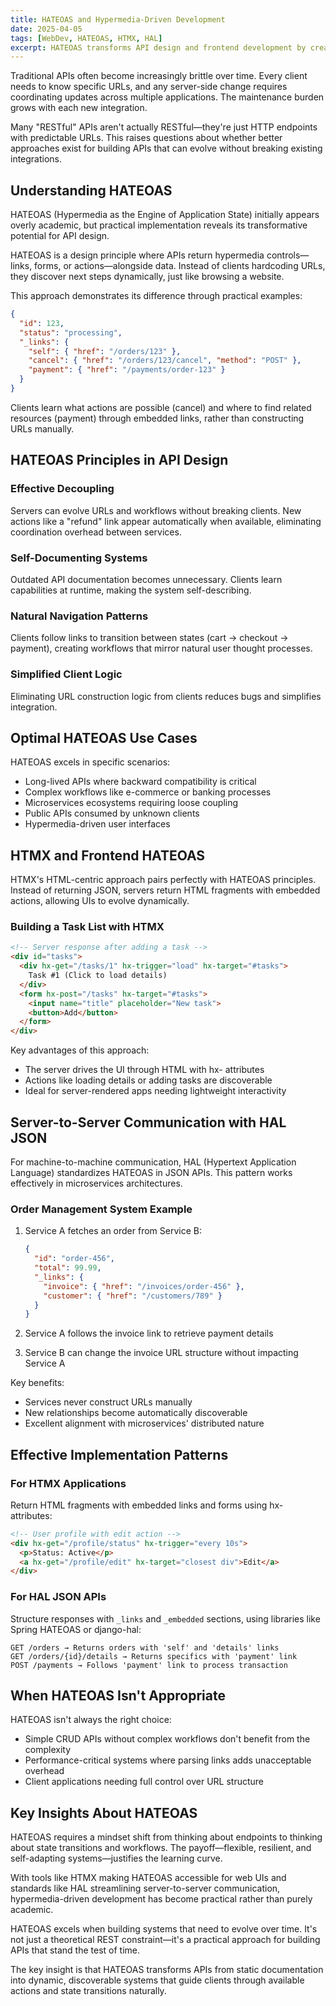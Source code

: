 ```yaml
---
title: HATEOAS and Hypermedia-Driven Development
date: 2025-04-05
tags: [WebDev, HATEOAS, HTMX, HAL]
excerpt: HATEOAS transforms API design and frontend development by creating self-describing systems that adapt dynamically to changing requirements.
---
```


Traditional APIs often become increasingly brittle over time. Every client needs to know specific URLs, and any server-side change requires coordinating updates across multiple applications. The maintenance burden grows with each new integration.

Many "RESTful" APIs aren't actually RESTful—they're just HTTP endpoints with predictable URLs. This raises questions about whether better approaches exist for building APIs that can evolve without breaking existing integrations.

## Understanding HATEOAS

HATEOAS (Hypermedia as the Engine of Application State) initially appears overly academic, but practical implementation reveals its transformative potential for API design.

HATEOAS is a design principle where APIs return hypermedia controls—links, forms, or actions—alongside data. Instead of clients hardcoding URLs, they discover next steps dynamically, just like browsing a website.

This approach demonstrates its difference through practical examples:

```json
{
  "id": 123,
  "status": "processing",
  "_links": {
    "self": { "href": "/orders/123" },
    "cancel": { "href": "/orders/123/cancel", "method": "POST" },
    "payment": { "href": "/payments/order-123" }
  }
}
```

Clients learn what actions are possible (cancel) and where to find related resources (payment) through embedded links, rather than constructing URLs manually.

## HATEOAS Principles in API Design

### Effective Decoupling

Servers can evolve URLs and workflows without breaking clients. New actions like a "refund" link appear automatically when available, eliminating coordination overhead between services.

### Self-Documenting Systems

Outdated API documentation becomes unnecessary. Clients learn capabilities at runtime, making the system self-describing.

### Natural Navigation Patterns

Clients follow links to transition between states (cart → checkout → payment), creating workflows that mirror natural user thought processes.

### Simplified Client Logic

Eliminating URL construction logic from clients reduces bugs and simplifies integration.

## Optimal HATEOAS Use Cases

HATEOAS excels in specific scenarios:

- Long-lived APIs where backward compatibility is critical
- Complex workflows like e-commerce or banking processes
- Microservices ecosystems requiring loose coupling
- Public APIs consumed by unknown clients
- Hypermedia-driven user interfaces

## HTMX and Frontend HATEOAS

HTMX's HTML-centric approach pairs perfectly with HATEOAS principles. Instead of returning JSON, servers return HTML fragments with embedded actions, allowing UIs to evolve dynamically.

### Building a Task List with HTMX

```html
<!-- Server response after adding a task -->
<div id="tasks">
  <div hx-get="/tasks/1" hx-trigger="load" hx-target="#tasks">
    Task #1 (Click to load details)
  </div>
  <form hx-post="/tasks" hx-target="#tasks">
    <input name="title" placeholder="New task">
    <button>Add</button>
  </form>
</div>
```

Key advantages of this approach:
- The server drives the UI through HTML with hx- attributes
- Actions like loading details or adding tasks are discoverable
- Ideal for server-rendered apps needing lightweight interactivity

## Server-to-Server Communication with HAL JSON

For machine-to-machine communication, HAL (Hypertext Application Language) standardizes HATEOAS in JSON APIs. This pattern works effectively in microservices architectures.

### Order Management System Example

1. Service A fetches an order from Service B:

   ```json
   {
     "id": "order-456",
     "total": 99.99,
     "_links": {
       "invoice": { "href": "/invoices/order-456" },
       "customer": { "href": "/customers/789" }
     }
   }
   ```

2. Service A follows the invoice link to retrieve payment details
3. Service B can change the invoice URL structure without impacting Service A

Key benefits:
- Services never construct URLs manually
- New relationships become automatically discoverable
- Excellent alignment with microservices' distributed nature

## Effective Implementation Patterns

### For HTMX Applications

Return HTML fragments with embedded links and forms using hx- attributes:

```html
<!-- User profile with edit action -->
<div hx-get="/profile/status" hx-trigger="every 10s">
  <p>Status: Active</p>
  <a hx-get="/profile/edit" hx-target="closest div">Edit</a>
</div>
```

### For HAL JSON APIs

Structure responses with `_links` and `_embedded` sections, using libraries like Spring HATEOAS or django-hal:

```
GET /orders → Returns orders with 'self' and 'details' links
GET /orders/{id}/details → Returns specifics with 'payment' link
POST /payments → Follows 'payment' link to process transaction
```

## When HATEOAS Isn't Appropriate

HATEOAS isn't always the right choice:

- Simple CRUD APIs without complex workflows don't benefit from the complexity
- Performance-critical systems where parsing links adds unacceptable overhead
- Client applications needing full control over URL structure

## Key Insights About HATEOAS

HATEOAS requires a mindset shift from thinking about endpoints to thinking about state transitions and workflows. The payoff—flexible, resilient, and self-adapting systems—justifies the learning curve.

With tools like HTMX making HATEOAS accessible for web UIs and standards like HAL streamlining server-to-server communication, hypermedia-driven development has become practical rather than purely academic.

HATEOAS excels when building systems that need to evolve over time. It's not just a theoretical REST constraint—it's a practical approach for building APIs that stand the test of time.

The key insight is that HATEOAS transforms APIs from static documentation into dynamic, discoverable systems that guide clients through available actions and state transitions naturally.